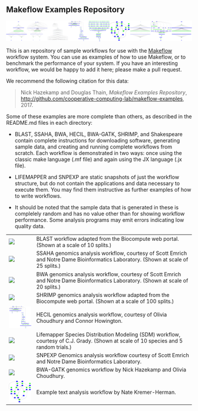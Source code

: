 Makeflow Examples Repository
----------------------------

<img src=banner.png>

This is an repository of sample workflows for use with the <a href=http://ccl.cse.nd.edu/software/makeflow>Makeflow</a> workflow system.
You can use as examples of how to use Makeflow, or to benchmark the performance of your system.
If you have an interesting workflow, we would be happy to add it here; please make a pull request.

We recommend the following citation for this data:

> Nick Hazekamp and Douglas Thain, *Makeflow Examples Repository*,
> http://github.com/cooperative-computing-lab/makeflow-examples, 2017.

Some of these examples are more complete than others, as described in the README.md
files in each directory:

- BLAST, SSAHA, BWA, HECIL, BWA-GATK, SHRIMP, and Shakespeare contain complete instructions for downloading software,
generating sample data, and creating and running complete workflows from scratch.
Each workflow is demonstrated in two ways: once using the classic make language (.mf file)
and again using the JX language (.jx file).

- LIFEMAPPER and SNPEXP are static snapshots of just the workflow structure,
but do not contain the applications and data necessary to execute them.
You may find them instructive as further examples of how to write workflows.

- It should be noted that the sample data that is generated in these is complelely
random and has no value other than for showing workflow performance.
Some analysis programs may emit errors indicating low quality data.

<table cellpadding=20>
<tr><td><a href=blast><img width=128 src=blast/blast.png></a><td>BLAST workflow adapted from the Biocompute web portal.  (Shown at a scale of 10 splits.)
<tr><td><a href=ssaha><img width=128 src=ssaha/ssaha.png></a><td>SSAHA genomics analysis workflow, courtesy of Scott Emrich and Notre Dame Bioinformatics Laboratory.  (Shown at scale of 25 splits.)
<tr><td><a href=bwa><img width=128 src=bwa/bwa.png></a><td>BWA genomics analysis workflow, courtesy of Scott Emrich and Notre Dame Bioinformatics Laboratory.  (Shown at scale of 20 splits.)
<tr><td><a href=shrimp><img width=128 src=shrimp/shrimp.png></a><td>SHRIMP genomics analysis workflow adapted from the Biocompute web portal.  (Shown at a scale of 100 splits.)
<tr><td><a href=hecil><img width=128 src=hecil/hecil.png></a><td>HECIL genomics analysis workflow, courtesy of Olivia Choudhury and Connor Howington.
<tr><td><a href=lifemapper><img width=128 src=lifemapper/lifemapper.png></a><td>Lifemapper Species Distribution Modeling (SDM) workflow, courtesy of C.J. Grady.  (Shown at scale of 10 species and 5 random trials.)
<tr><td><a href=snpexp><img width=128 src=snpexp/snpexp.png></a><td>SNPEXP Genomics analysis workflow courtesy of Scott Emrich and Notre Dame Bioinformatics Laboratory.
<tr><td><a href=bwa-gatk><img width=128 src=bwa-gatk/bwa-gatk.png></a><td>BWA-GATK genomics workflow by Nick Hazekamp and Olivia Choudhury.
<tr><td><a href=shakespeare><img width=128 src=shakespeare/shakespeare.png></a><td>Example text analysis workflow by Nate Kremer-Herman.
</table>
